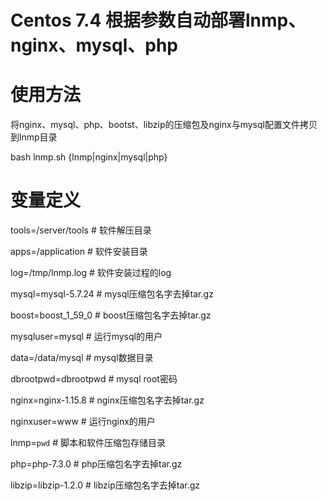 # Centos 7.4 根据参数自动部署lnmp、nginx、mysql、php
# 
# 使用方法
将nginx、mysql、php、bootst、libzip的压缩包及nginx与mysql配置文件拷贝到lnmp目录

bash lnmp.sh {lnmp|nginx|mysql|php}


# 变量定义
tools=/server/tools  # 软件解压目录

apps=/application    # 软件安装目录

log=/tmp/lnmp.log    # 软件安装过程的log

mysql=mysql-5.7.24   # mysql压缩包名字去掉tar.gz

boost=boost_1_59_0   # boost压缩包名字去掉tar.gz

mysqluser=mysql      # 运行mysql的用户

data=/data/mysql     # mysql数据目录

dbrootpwd=dbrootpwd  # mysql root密码

nginx=nginx-1.15.8   # nginx压缩包名字去掉tar.gz

nginxuser=www        # 运行nginx的用户

lnmp=`pwd`           # 脚本和软件压缩包存储目录

php=php-7.3.0        # php压缩包名字去掉tar.gz

libzip=libzip-1.2.0  # libzip压缩包名字去掉tar.gz

